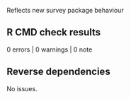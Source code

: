 Reflects new survey package behaviour 

## R CMD check results
0 errors | 0 warnings | 0 note

## Reverse dependencies
No issues.




